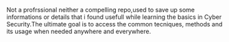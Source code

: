 Not a profrssional neither a compelling repo,used to save up some informations or details that i found usefull while learning the basics in Cyber Security.The ultimate goal is to access the common tecniques, methods and its usage when needed anywhere and everywhere.
